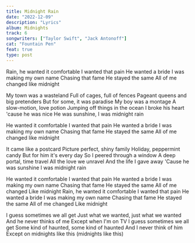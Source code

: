 ```yaml
---
title: Midnight Rain
date: "2022-12-09"
description: "Lyrics"
album: Midnights
track: 6
songwriters: ["Taylor Swift", "Jack Antonoff"]
cat: "Fountain Pen"
feat: true
type: post
---
```


<p className="intro">
Rain, he wanted it comfortable
I wanted that pain
He wanted a bride
I was making my own name
Chasing that fame
He stayed the same
All of me changed like midnight
</p>
<p className="verse-one">
My town was a wasteland
Full of cages, full of fences
Pageant queens and big pretenders
But for some, it was paradise
My boy was a montage
A slow-motion, love potion
Jumping off things in the ocean
I broke his heart 'cause he was nice
He was sunshine, I was midnight rain
</p>
<p className="chorus">
He wanted it comfortable
I wanted that pain
He wanted a bride
I was making my own name
Chasing that fame
He stayed the same
All of me changed like midnight
</p>
<p className="verse-two">
It came like a postcard
Picture perfect, shiny family
Holiday, peppermint candy
But for him it's every day
So I peered through a window
A deep portal, time travel
All the love we unravel
And the life I gave away
'Cause he was sunshine
I was midnight rain
</p>
<p className="chorus">
He wanted it comfortable
I wanted that pain
He wanted a bride
I was making my own name
Chasing that fame
He stayed the same
All of me changed
Like midnight
Rain, he wanted it comfortable
I wanted that pain
He wanted a bride
I was making my own name
Chasing that fame
He stayed the same
All of me changed
Like midnight
</p>
<p className="outro">
I guess sometimes we all get
Just what we wanted, just what we wanted
And he never thinks of me
Except when I'm on TV
I guess sometimes we all get
Some kind of haunted, some kind of haunted
And I never think of him
Except on midnights like this (midnights like this)
</p>

